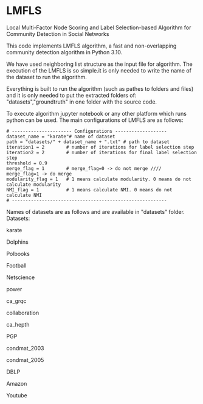 # LMFLS
Local Multi-Factor Node Scoring and Label Selection-based Algorithm for Community Detection in Social Networks 

This code implements LMFLS algorithm, a fast and non-overlapping community detection algorithm in Python 3.10.

We have used neighboring list structure as the input file for algorithm. The execution of the LMFLS is so simple.it is only needed to write the name of the dataset to run the algorithm.

Everything is built to run the algorithm (such as pathes to folders and files) and it is only needed to put the extracted folders of: "datasets","groundtruth" in one folder with the source code.

To execute algorithm jupyter notebook or any other platform which runs python can be used. The main configurations of LMFLS are as follows:
```
# ---------------------- Configurations -------------------
dataset_name = "karate"# name of dataset
path = "datasets/" + dataset_name + ".txt" # path to dataset
iteration1 = 2        # number of iterations for label selection step
iteration2 = 2        # number of iterations for final label selection step
threshold = 0.9
merge_flag = 1        # merge_flag=0 -> do not merge ////  merge_flag=1 -> do merge
modularity_flag = 1   # 1 means calculate modularity. 0 means do not calculate modularity
NMI_flag = 1          # 1 means calculate NMI. 0 means do not calculate NMI
# ---------------------------------------------------------
```
Names of datasets are as follows and are available in "datasets" folder.
Datasets:

karate

Dolphins

Polbooks

Football

Netscience

power

ca_grqc

collaboration

ca_hepth

PGP

condmat_2003

condmat_2005

DBLP

Amazon

Youtube
